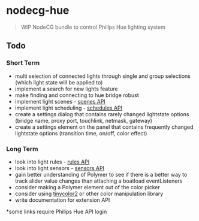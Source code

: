 # nodecg-hue
> WIP NodeCG bundle to control Philips Hue lighting system

## Todo
### Short Term
- multi selection of connected lights through single and group selections (which light state will be applied to)
- implement a search for new lights feature
- make finding and connecting to hue bridge robust
- implement light scenes - [scenes API](http://www.developers.meethue.com/documentation/scenes-api)
- implement light scheduling - [schedules API](http://www.developers.meethue.com/documentation/schedules-api-0)
- create a settings dialog that contains rarely changed lightstate options (bridge name, proxy port, touchlink, netmask, gateway)
- create a settings element on the panel that contains frequently changed lightstate options (transition time, on/off, color effect)

### Long Term
- look into light rules - [rules API](http://www.developers.meethue.com/documentation/rules-api)
- look into light sensors - [sensors API](http://www.developers.meethue.com/documentation/supported-sensors)
- gain better understanding of Polymer to see if there is a better way to track slider value changes than attaching a boatload eventListeners
- consider making a Polymer element out of the color picker
- consider using [tinycolor2](https://www.npmjs.com/package/tinycolor2) or other color manipulation library
- write documentation for extension API


*some links require Philips Hue API login